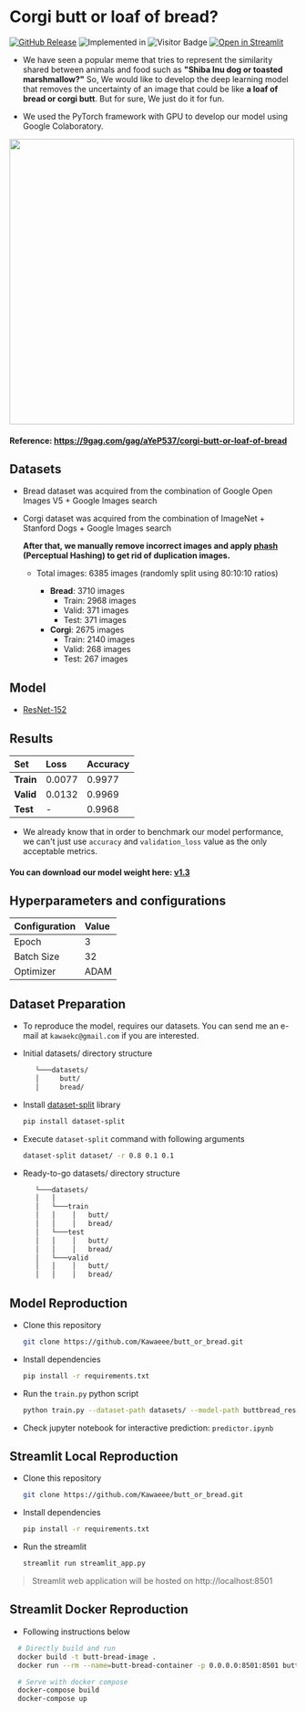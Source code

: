 # Corgi butt or loaf of bread?
[![GitHub Release](https://img.shields.io/github/v/release/Kawaeee/butt_or_bread)](https://github.com/Kawaeee/butt_or_bread/releases/tag/v1.3)
![Implemented in](https://upload.wikimedia.org/wikipedia/commons/1/1b/Blue_Python_3.9_Shield_Badge.svg)
![Visitor Badge](https://visitor-badge.glitch.me/badge?page_id=Kawaeee.butt_or_bread.visitor-badge)
[![Open in Streamlit](https://static.streamlit.io/badges/streamlit_badge_black_white.svg)](https://share.streamlit.io/kawaeee/butt_or_bread/)

* We have seen a popular meme that tries to represent the similarity shared between animals and food such as **"Shiba Inu dog or toasted marshmallow?"** So, We would like to develop the deep learning model that removes the uncertainty of an image that could be like **a loaf of bread or corgi butt**. But for sure, We just do it for fun.

* We used the PyTorch framework with GPU to develop our model using Google Colaboratory.

<img src="https://img-9gag-fun.9cache.com/photo/aYeP537_700b_v2.jpg" width="500" height="500">

#### Reference: https://9gag.com/gag/aYeP537/corgi-butt-or-loaf-of-bread

## Datasets
* Bread dataset was acquired from the combination of Google Open Images V5 + Google Images search
* Corgi dataset was acquired from the combination of ImageNet + Stanford Dogs + Google Images search

  **After that, we manually remove incorrect images and apply [phash](https://github.com/Kawaeee/phash) (Perceptual Hashing) to get rid of duplication images.**

  * Total images: 6385 images (randomly split using 80:10:10 ratios)

    * **Bread**: 3710 images
      * Train: 2968 images
      * Valid: 371 images
      * Test: 371 images
    * **Corgi**: 2675 images
      * Train: 2140 images
      * Valid: 268 images
      * Test: 267 images

## Model
- [ResNet-152](https://arxiv.org/abs/1512.03385)

## Results
|Set|Loss|Accuracy|
|:--|:--|:--|
|**Train**|0.0077|0.9977|
|**Valid**|0.0132|0.9969|
|**Test**|-|0.9968|

* We already know that in order to benchmark our model performance, we can't just use `accuracy` and `validation_loss` value as the only acceptable metrics.

#### You can download our model weight here: [v1.3](https://github.com/Kawaeee/butt_or_bread/releases/download/v1.3/buttbread_resnet152_3.h5)

## Hyperparameters and configurations

|Configuration|Value|
|:--|:--|
|Epoch|3|
|Batch Size|32|
|Optimizer|ADAM|

## Dataset Preparation
 * To reproduce the model, requires our datasets. You can send me an e-mail at `kawaekc@gmail.com` if you are interested.
 
 - Initial datasets/ directory structure
   ```bash
      └───datasets/
      │     butt/
      │     bread/
   ```

 - Install [dataset-split](https://github.com/muriloxyz/dataset-split) library
   ```bash
   pip install dataset-split
   ```

 - Execute `dataset-split` command with following arguments
   ```bash
   dataset-split dataset/ -r 0.8 0.1 0.1
   ```

-  Ready-to-go datasets/ directory structure
   ```bash
      └───datasets/
      │   │
      │   └───train
      │   │    │   butt/
      │   │    │   bread/
      │   └───test
      │   │    │   butt/
      │   │    │   bread/
      │   └───valid
      │   │    │   butt/
      │   │    │   bread/
   ```

## Model Reproduction

 - Clone this repository
   ```bash
   git clone https://github.com/Kawaeee/butt_or_bread.git
   ```

 - Install dependencies
   ```bash
   pip install -r requirements.txt
   ```

 - Run the `train.py` python script
   ```bash
   python train.py --dataset-path datasets/ --model-path buttbread_resnet152_3.h5
   ```

 - Check jupyter notebook for interactive prediction: `predictor.ipynb`

## Streamlit Local Reproduction

 - Clone this repository
   ```bash
   git clone https://github.com/Kawaeee/butt_or_bread.git
   ```

 - Install dependencies
   ```bash
   pip install -r requirements.txt
   ```

 - Run the streamlit
   ```bash
   streamlit run streamlit_app.py
   ```

 > Streamlit web application will be hosted on http://localhost:8501

 ## Streamlit Docker Reproduction
 - Following instructions below
  ```bash
    # Directly build and run
    docker build -t butt-bread-image .
    docker run --rm --name=butt-bread-container -p 0.0.0.0:8501:8501 butt-bread-image

    # Serve with docker compose
    docker-compose build
    docker-compose up
  ```
